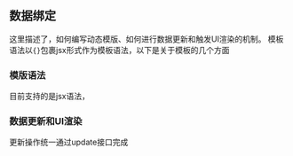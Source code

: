 ## 数据绑定
这里描述了，如何编写动态模版、如何进行数据更新和触发UI渲染的机制。
模板语法以```{}```包裹jsx形式作为模板语法，以下是关于模板的几个方面


### 模版语法
目前支持的是jsx语法，

### 数据更新和UI渲染
更新操作统一通过update接口完成
```

```